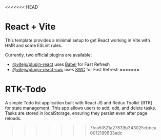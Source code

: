 <<<<<<< HEAD
# React + Vite

This template provides a minimal setup to get React working in Vite with HMR and some ESLint rules.

Currently, two official plugins are available:

- [@vitejs/plugin-react](https://github.com/vitejs/vite-plugin-react/blob/main/packages/plugin-react/README.md) uses [Babel](https://babeljs.io/) for Fast Refresh
- [@vitejs/plugin-react-swc](https://github.com/vitejs/vite-plugin-react-swc) uses [SWC](https://swc.rs/) for Fast Refresh
=======
# RTK-Todo
A simple Todo list application built with React JS and Redux Toolkit (RTK) for state management. This app allows users to add, edit, and delete tasks. Tasks are stored in localStorage, ensuring they persist even after page reloads.
>>>>>>> 7fea5f821a27839b343025cbbca0012189833adc
